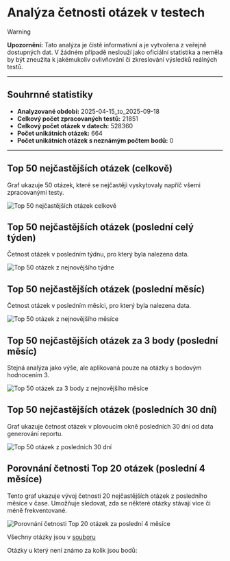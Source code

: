 # Analýza četnosti otázek v testech

> [!WARNING]
> **Upozornění:** Tato analýza je čistě informativní a je vytvořena z veřejně dostupných dat. V žádném případě neslouží jako oficiální statistika a neměla by být zneužita k jakémukoliv ovlivňování či zkreslování výsledků reálných testů.

---

## Souhrnné statistiky

*   **Analyzované období:** 2025-04-15_to_2025-09-18
*   **Celkový počet zpracovaných testů:** 21851
*   **Celkový počet otázek v datech:** 528360
*   **Počet unikátních otázek:** 664
*   **Počet unikátních otázek s neznámým počtem bodů:** 0

---

## Top 50 nejčastějších otázek (celkově)
Graf ukazuje 50 otázek, které se nejčastěji vyskytovaly napříč všemi zpracovanými testy.

![Top 50 nejčastějších otázek celkově](./top_50_overall_questions.png)

## Top 50 nejčastějších otázek (poslední celý týden)
Četnost otázek v posledním týdnu, pro který byla nalezena data.

![Top 50 otázek z nejnovějšího týdne](./histogram_weeks/top50_questions_2025-37.png)

## Top 50 nejčastějších otázek (poslední měsíc)
Četnost otázek v posledním měsíci, pro který byla nalezena data.

![Top 50 otázek z nejnovějšího měsíce](./histogram_month/top50_questions_2025-09.png)

## Top 50 nejčastějších otázek za 3 body (poslední měsíc)
Stejná analýza jako výše, ale aplikovaná pouze na otázky s bodovým hodnocením 3.

![Top 50 otázek za 3 body z nejnovějšího měsíce](./histogram_month_3_points/top50_questions_2025-09.png)

## Top 50 nejčastějších otázek (posledních 30 dní)
Graf ukazuje četnost otázek v plovoucím okně posledních 30 dní od data generování reportu.

![Top 50 otázek z posledních 30 dní](histogram_last_30_days/top50_questions_newsest.png)

## Porovnání četnosti Top 20 otázek (poslední 4 měsíce)
Tento graf ukazuje vývoj četnosti 20 nejčastějších otázek z posledního měsíce v čase. Umožňuje sledovat, zda se některé otázky stávají více či méně frekventované.

![Porovnání četnosti Top 20 otázek za poslední 4 měsíce](./histogram_comparative/comparative_top20_2025-09.png)


Všechny otázky jsou v [souboru](QUESTIONS.md)


Otázky u který není známo za kolik jsou bodů:


